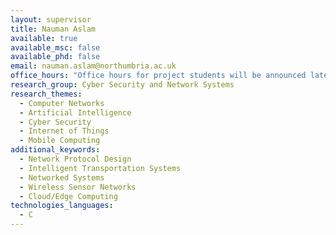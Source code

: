 ```yaml
---
layout: supervisor
title: Nauman Aslam
available: true
available_msc: false
available_phd: false
email: nauman.aslam@northumbria.ac.uk
office_hours: "Office hours for project students will be announced later. "
research_group: Cyber Security and Network Systems
research_themes:
  - Computer Networks
  - Artificial Intelligence
  - Cyber Security
  - Internet of Things
  - Mobile Computing
additional_keywords:
  - Network Protocol Design
  - Intelligent Transportation Systems
  - Networked Systems
  - Wireless Sensor Networks
  - Cloud/Edge Computing
technologies_languages:
  - C
---
```


